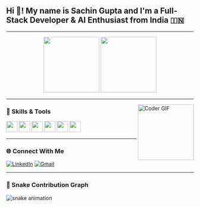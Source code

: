 <h2 align="left">Hi 👋! My name is Sachin Gupta and I'm a Full-Stack Developer & AI Enthusiast from India 🇮🇳</h2>

---

<div align="center">
  <img src="https://github-readme-stats.vercel.app/api?username=SachinGupta93&show_icons=true&include_all_commits=true&count_private=true&theme=dracula&hide_border=false" height="150" />
  <img src="https://github-readme-stats.vercel.app/api/top-langs/?username=SachinGupta93&layout=compact&theme=dracula&hide_border=false" height="150" />
</div>

---

<img align="right" height="150" src="https://i.imgflip.com/65efzo.gif" alt="Coder GIF" />

### 🧠 Skills & Tools

<div align="left">
  <img src="https://cdn.jsdelivr.net/gh/devicons/devicon/icons/javascript/javascript-original.svg" height="30" />
  <img src="https://cdn.jsdelivr.net/gh/devicons/devicon/icons/typescript/typescript-original.svg" height="30" />
  <img src="https://cdn.jsdelivr.net/gh/devicons/devicon/icons/react/react-original.svg" height="30" />
  <img src="https://cdn.jsdelivr.net/gh/devicons/devicon/icons/nodejs/nodejs-original.svg" height="30" />
  <img src="https://cdn.jsdelivr.net/gh/devicons/devicon/icons/python/python-original.svg" height="30" />
  <img src="https://cdn.jsdelivr.net/gh/devicons/devicon/icons/csharp/csharp-original.svg" height="30" />
</div>

---

### 🌐 Connect With Me

[![LinkedIn](https://img.shields.io/badge/LinkedIn-blue?style=for-the-badge&logo=linkedin)](https://www.linkedin.com/in/sachingupta9381/)
[![Gmail](https://img.shields.io/badge/Gmail-D14836?style=for-the-badge&logo=gmail&logoColor=white)](mailto:sachingupta9381@gmail.com)

---

### 🐍 Snake Contribution Graph

<picture>
  <source media="(prefers-color-scheme: dark)" srcset="https://sachingupta93.github.io/SachinGupta93/github-contribution-grid-snake-dark.svg" />
  <source media="(prefers-color-scheme: light)" srcset="https://sachingupta93.github.io/SachinGupta93/github-contribution-grid-snake.svg" />
  <img alt="snake animation" src="https://sachingupta93.github.io/SachinGupta93/github-contribution-grid-snake.svg" />
</picture>
